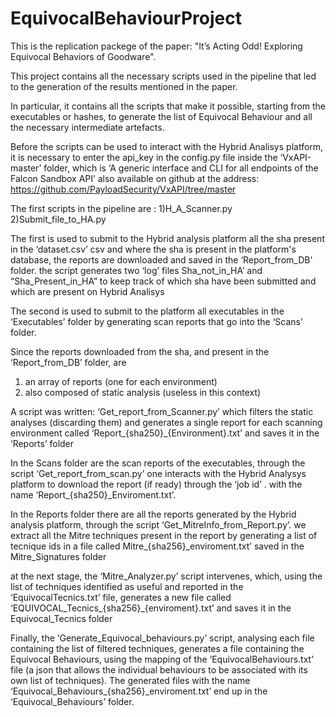 # EquivocalBehaviourProject
This is the replication packege of the paper: "It’s Acting Odd! Exploring Equivocal Behaviors of Goodware".

This project contains all the necessary scripts used in the pipeline that led to the generation of the results mentioned in the paper.

In particular, it contains all the scripts that make it possible, starting from the executables or hashes, to generate the list of Equivocal Behaviour and all the necessary intermediate artefacts.

Before the scripts can be used to interact with the Hybrid Analisys platform, it is necessary to enter the api_key in the config.py file inside the ‘VxAPI-master’ folder, which is ‘A generic interface and CLI for all endpoints of the Falcon Sandbox API’ also available on github at the address:
https://github.com/PayloadSecurity/VxAPI/tree/master

The first scripts in the pipeline are :
1)H_A_Scanner.py
2)Submit_file_to_HA.py

The first is used to submit to the Hybrid analysis platform all the sha present in the ‘dataset.csv’ csv and where the sha is present in the platform's database, the reports are downloaded and saved in the ‘Report_from_DB’ folder. the script generates two ‘log’ files Sha_not_in_HA’ and “Sha_Present_in_HA” to keep track of which sha have been submitted and which are present on Hybrid Analisys

The second is used to submit to the platform all executables in the ‘Executables’ folder by generating scan reports that go into the ‘Scans’ folder.

Since the reports downloaded from the sha, and present in the ‘Report_from_DB’ folder, are 
1) an array of reports (one for each environment) 
2) also composed of static analysis (useless in this context)

A script was written: ‘Get_report_from_Scanner.py’ which filters the static analyses (discarding them) and generates a single report for each scanning environment called ‘Report_{sha250}_{Environment}.txt’ and saves it in the ‘Reports’ folder

In the Scans folder are the scan reports of the executables, through the script ‘Get_report_from_scan.py’ one interacts with the Hybrid Analysys platform to download the report (if ready) through the ‘job id’ . with the name ‘Report_{sha250}_Enviroment.txt’.

In the Reports folder there are all the reports generated by the Hybrid analysis platform, through the script ‘Get_MitreInfo_from_Report.py’. we extract all the Mitre techniques present in the report by generating a list of tecnique ids in a file called Mitre_{sha256}_enviroment.txt’ saved in the Mitre_Signatures folder

at the next stage, the ‘Mitre_Analyzer.py’ script intervenes, which, using the list of techniques identified as useful and reported in the ‘EquivocalTecnics.txt’ file, generates a new file called ‘EQUIVOCAL_Tecnics_{sha256}_{enviroment}.txt’ and saves it in the Equivocal_Tecnics folder

Finally, the ‘Generate_Equivocal_behaviours.py’ script, analysing each file containing the list of filtered techniques, generates a file containing the Equivocal Behaviours, using the mapping of the ‘EquivocalBehaviours.txt’ file (a json that allows the individual behaviours to be associated with its own list of techniques). The generated files with the name ‘Equivocal_Behaviours_{sha256}_enviroment.txt’ end up in the ‘Equivocal_Behaviours’ folder.



